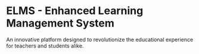 # ELMS - Enhanced Learning Management System
An innovative platform designed to revolutionize the educational experience for teachers and students alike. 
